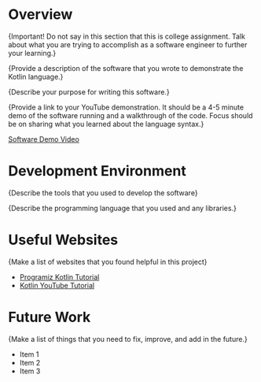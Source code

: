 # Overview

{Important! Do not say in this section that this is college assignment. Talk about what you are trying to accomplish as a software engineer to further your learning.}

{Provide a description of the software that you wrote to demonstrate the Kotlin language.}

{Describe your purpose for writing this software.}

{Provide a link to your YouTube demonstration. It should be a 4-5 minute demo of the software running and a walkthrough of the code. Focus should be on sharing what you learned about the language syntax.}

[Software Demo Video](http://youtube.link.goes.here)

# Development Environment

{Describe the tools that you used to develop the software}

{Describe the programming language that you used and any libraries.}

# Useful Websites

{Make a list of websites that you found helpful in this project}

- [Programiz Kotlin Tutorial](https://www.programiz.com/kotlin-programming)
- [Kotlin YouTube Tutorial](https://www.youtube.com/watch?v=F9UC9DY-vIU)

# Future Work

{Make a list of things that you need to fix, improve, and add in the future.}

- Item 1
- Item 2
- Item 3